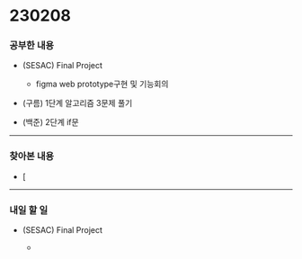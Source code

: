 # 230208

### 공부한 내용

- (SESAC) Final Project

  - figma web prototype구현 및 기능회의

- (구름) 1단계 알고리즘 3문제 풀기

- (백준) 2단계 if문

---

### 찾아본 내용

- [

---

### 내일 할 일

- (SESAC) Final Project

  -
